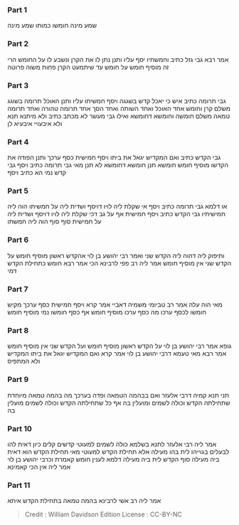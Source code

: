 
### Part 1
שמע מינה חומשו כמותו שמע מינה

### Part 2
אמר רבא גבי גזל כתיב וחמשתיו יסף עליו ותנן נתן לו את הקרן ונשבע לו על החומש הרי זה מוסיף חומש על חומש עד שיתמעט הקרן פחות משוה פרוטה

### Part 3
גבי תרומה כתיב איש כי יאכל קדש בשגגה ויסף חמשיתו עליו ותנן האוכל תרומה בשוגג משלם קרן וחומש אחד האוכל ואחד השותה ואחד הסך אחד תרומה טהורה ואחד תרומה טמאה משלם חומשה וחומשא דחומשא ואילו גבי מעשר לא מכתב כתיב ולא מיתנא תנא ולא איבעויי איבעיא לן

### Part 4
גבי הקדש כתיב ואם המקדיש יגאל את ביתו ויסף חמישית כסף ערכך ותנן הפודה את הקדשו מוסיף חומש חומשא תנן חומשא דחומשא לא תנן מאי גבי תרומה כתיב ויסף גבי קדש נמי הא כתיב ויסף

### Part 5
או דלמא גבי תרומה כתיב ויסף אי שקלת ליה לויו דויסף ושדית ליה על חמשיתו הוה ליה חמישיתיו גבי הקדש כתיב ויסף חמישית אף על גב דכי שקלת ליה לויו דויסף ושדית ליה על חמישית סוף סוף הוה ליה חמשתו

### Part 6
ותיפוק ליה דהוה ליה הקדש שני ואמר רבי יהושע בן לוי אהקדש ראשון מוסיף חומש על הקדש שני אין מוסיף חומש אמר ליה רב פפי לרבינא הכי אמר רבא חומש כתחילת הקדש דמי

### Part 7
מאי הוה עלה אמר רב טביומי משמיה דאביי אמר קרא ויסף חמישית כסף ערכך מקיש חומשו לכסף ערכו מה כסף ערכו מוסיף חומש אף כסף חומשו נמי מוסיף חומש

### Part 8
גופא אמר רבי יהושע בן לוי על הקדש ראשון מוסיף חומש ועל הקדש שני אין מוסיף חומש אמר רבא מאי טעמא דרבי יהושע בן לוי אמר קרא ואם המקדיש יגאל את ביתו המקדיש ולא המתפיס

### Part 9
תני תנא קמיה דרבי אלעזר ואם בבהמה הטמאה ופדה בערכך מה בהמה טמאה מיוחדת שתחילתה הקדש וכולה לשמים ומועלין בה אף כל שתחילתה הקדש וכולה לשמים מועלין בה

### Part 10
אמר ליה רבי אלעזר לתנא בשלמא כולה לשמים למעוטי קדשים קלים כיון דאית להו לבעלים בגוייהו לית בהו מעילה אלא תחילת הקדש למעוטי מאי תחילת הקדש הוא דאית ביה מעילה סוף הקדש לית ביה מעילה דלמא לענין חומש קאמרת וכרבי יהושע בן לוי אמר ליה אין הכי קאמינא

### Part 11
אמר ליה רב אשי לרבינא בהמה טמאה בתחילת הקדש איתא

>Credit : William Davidson Edition
>License : CC-BY-NC